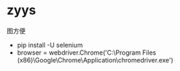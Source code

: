 # zyys
图方便
- pip install -U selenium
- browser = webdriver.Chrome('C:\Program Files (x86)\Google\Chrome\Application\chromedriver.exe')
